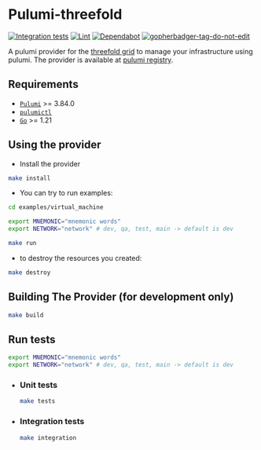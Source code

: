 # Pulumi-threefold

[![Integration tests](https://github.com/threefoldtech/pulumi-threefold/actions/workflows/integration.yaml/badge.svg?branch=development)](https://github.com/threefoldtech/pulumi-threefold/actions/workflows/integration.yaml) [![Lint](https://github.com/threefoldtech/pulumi-threefold/actions/workflows/lint.yaml/badge.svg?branch=development)](https://github.com/threefoldtech/pulumi-threefold/actions/workflows/lint.yaml) [![Dependabot](https://badgen.net/badge/Dependabot/enabled/green?icon=dependabot)](https://dependabot.com/) <a href='https://github.com/jpoles1/gopherbadger' target='_blank'>![gopherbadger-tag-do-not-edit](https://img.shields.io/badge/Go%20Coverage-0%25-brightgreen.svg?longCache=true&style=flat)</a>

A pulumi provider for the [threefold grid](https://threefold.io) to manage your infrastructure using pulumi.
The provider is available at [pulumi registry](https://www.pulumi.com/registry/packages/threefold/).

## Requirements

- [`Pulumi`](https://www.pulumi.com/docs/install/) >= 3.84.0
- [`pulumictl`](https://github.com/pulumi/pulumictl#installation)
- [`Go`](https://golang.org/doc/install) >= 1.21

## Using the provider

- Install the provider

```bash
make install
```

- You can try to run examples:

```bash
cd examples/virtual_machine

export MNEMONIC="mnemonic words"
export NETWORK="network" # dev, qa, test, main -> default is dev

make run
```

- to destroy the resources you created:

```bash
make destroy
```

## Building The Provider (for development only)

```bash
make build
```

## Run tests

```bash
export MNEMONIC="mnemonic words"
export NETWORK="network" # dev, qa, test, main -> default is dev
```

- ### Unit tests

  ```bash
  make tests
  ```

- ### Integration tests

  ```bash
  make integration
  ```
